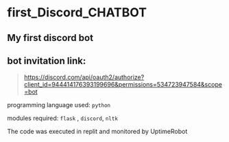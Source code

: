 # first_Discord_CHATBOT
## My first discord bot


## bot invitation link: 

> https://discord.com/api/oauth2/authorize?client_id=944414176393199696&permissions=534723947584&scope=bot


programming language used: `python`

modules required: `flask` , `discord`, `nltk`

The code was executed in replit and monitored by UptimeRobot

